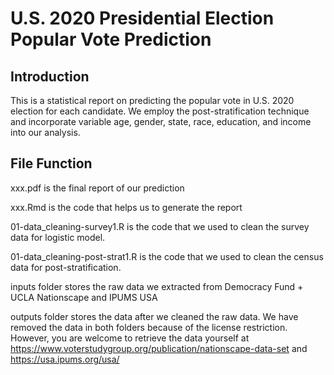 # U.S. 2020 Presidential Election Popular Vote Prediction

## Introduction

This is a statistical report on predicting the popular vote in U.S. 2020 election for each candidate. We employ the post-stratification technique and incorporate variable age, gender, state, race, education, and income into our analysis.

## File Function

xxx.pdf is the final report of our prediction

xxx.Rmd is the code that helps us to generate the report

01-data_cleaning-survey1.R is the code that we used to clean the survey data for logistic model.

01-data_cleaning-post-strat1.R is the code that we used to clean the census data for post-stratification.

inputs folder stores the raw data we extracted from Democracy Fund + UCLA Nationscape and IPUMS USA

outputs folder stores the data after we cleaned the raw data. We have removed the data in both folders because of the license restriction. However, you are welcome to retrieve the data yourself at https://www.voterstudygroup.org/publication/nationscape-data-set and https://usa.ipums.org/usa/
